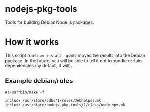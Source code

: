 # nodejs-pkg-tools

Tools for building Debian Node.js packages.

# How it works

This script runs `npm install -g` and moves the results into the
Debian package. In the future, you will be able to tell it not to
bundle certain dependencies (by default, it will).

## Example debian/rules

    #!/usr/bin/make -f

    include /usr/share/cdbs/1/rules/debhelper.mk
    include /usr/share/nodejs-pkg-tools/1/class/node-npm.mk

